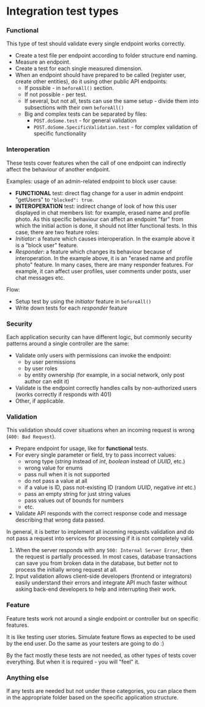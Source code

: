 # Integration test types

### Functional

This type of test should validate every single endpoint works correctly.

* Create a test file per endpoint according to folder structure end naming.
* Measure an endpoint.
* Create a test for each single measured dimension.
* When an endpoint should have prepared to be called (register user, create other entities), do it using other public
  API
  endpoints:
    * If possible - in ```beforeAll()``` section.
    * If not possible - per test.
    * If several, but not all, tests can use the same setup - divide them into subsections with their
      own ```beforeAll()```
    * Big and complex tests can be separated by files:
        * ```POST.doSome.test``` - for general validation
        * ```POST.doSome.SpecificValidation.test``` - for complex validation of specific functionality

### Interoperation

These tests cover features when the call of one endpoint can indirectly affect the behaviour of another endpoint.

Examples: usage of an admin-related endpoint to block user cause:

* **FUNCTIONAL** test: direct flag change for a user in admin endpoint "getUsers" to ```"blocked": true```.
* **INTEROPERATION** test: indirect change of look of how this user displayed in chat members list: for example,
  erased name and profile photo. As this specific behaviour can affect an endpoint "far" from which the initial action
  is done,
  it should not litter functional tests.
  In this case, there are two feature roles:
* _Initiator_: a feature which causes interoperation. In the example above it is a "block user" feature.
* _Responder_: a feature which changes its behaviour because of interoperation. In the example above, it is an "erased
  name and
  profile photo" feature. In many cases, there are many responder features. For example, it can affect user profiles,
  user
  comments under posts, user chat messages etc.

Flow:

* Setup test by using the _initiator_ feature in ```beforeAll()```
* Write down tests for each _responder_ feature

### Security

Each application security can have different logic, but commonly security patterns around a single controller are the
same:

* Validate only users with permissions can invoke the endpoint:
    * by user permissions
    * by user roles
    * by entity ownership (for example, in a social network, only post author can edit it)
* Validate is the endpoint correctly handles calls by non-authorized users (works correctly if responds with 401)
* Other, if applicable.

### Validation

This validation should cover situations when an incoming request is wrong (```400: Bad Request```).

* Prepare endpoint for usage, like for **functional** tests.
* For every single parameter or field, try to pass incorrect values:
    * wrong type (_string_ instead of _int_, _boolean_ instead of _UUID_, etc.)
    * wrong value for enums
    * pass null when it is not supported
    * do not pass a value at all
    * if a value is ID, pass not-existing ID (random _UUID_, negative _int_ etc.)
    * pass an empty string for just string values
    * pass values out of bounds for numbers
    * etc.
* Validate API responds with the correct response code and message describing that wrong data passed.

In general, it is better to implement all incoming requests validation and do not pass a request into services for
processing
if it is not completely valid.

1. When the server responds with any ```500: Internal Server Error```, then the request is partially processed. In most
   cases, database transactions can save you from broken data in the database, but better not to process the initially
   wrong
   request at all.
2. Input validation allows client-side developers (frontend or integrators) easily understand their
   errors and integrate API much faster without asking back-end developers to help and interrupting their work.

### Feature

Feature tests work not around a single endpoint or controller but on specific features.

It is like testing user stories. Simulate feature flows as expected to be used by the end user. Do the same as your
testers are going to do :)

By the fact mostly these tests are not needed, as other types of tests cover everything. But when it is required -
you will "feel" it.

### Anything else

If any tests are needed but not under these categories, you can place them in the appropriate folder based on the
specific application structure.
